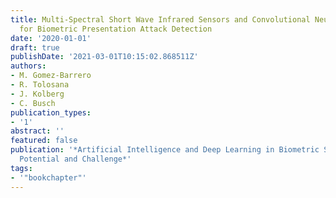 ```yaml
---
title: Multi-Spectral Short Wave Infrared Sensors and Convolutional Neural Networks
  for Biometric Presentation Attack Detection
date: '2020-01-01'
draft: true
publishDate: '2021-03-01T10:15:02.868511Z'
authors:
- M. Gomez-Barrero
- R. Tolosana
- J. Kolberg
- C. Busch
publication_types:
- '1'
abstract: ''
featured: false
publication: '*Artificial Intelligence and Deep Learning in Biometric Security: Trends,
  Potential and Challenge*'
tags:
- '"bookchapter"'
---
```


